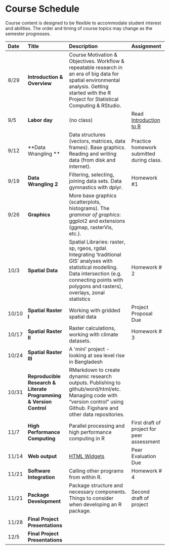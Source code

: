 # Course Schedule

Course content is designed to be flexible to accommodate student interest and abilities.  The order and timing of course topics may change as the semester progresses.  

| Date    |  Title   | Description |  Assignment |
|:--|:--|:----------------------------------------|:------------|
| 8/29    | **Introduction & Overview** | Course Motivation & Objectives. Workflow & repeatable research in an era of big data for spatial environmental analysis. Getting started with the R Project for Statistical Computing & RStudio.|   |
| 9/5 | **Labor day** | (no class)   | Read [Introduction to R](https://cran.r-project.org/doc/contrib/Torfs+Brauer-Short-R-Intro.pdf) |
| 9/12 | **Data Wrangling ** | Data structures (vectors, matrices, data frames). Base graphics. Reading and writing data (from disk and internet). |  Practice homework submitted during class. |
| 9/19 | **Data Wrangling 2** | Filtering, selecting, joining data sets. Data gymnastics with dplyr. |  Homework #1  |
| 9/26 | **Graphics** | More base graphics (scatterplots, histograms).  The _grammar of graphics_: ggplot2 and extensions (ggmap, rasterVis, etc.). |  |
| 10/3 | **Spatial Data** | Spatial Libraries: raster, sp, rgeos, rgdal. Integrating ‘traditional GIS’ analyses with statistical modelling.  Data intersection (e.g. connecting points with polygons and rasters), overlays, zonal statistics | Homework # 2 |
| 10/10 | **Spatial Raster I** | Working with gridded spatial data | Project Proposal Due |
| 10/17 | **Spatial Raster II** | Raster calculations, working with climate datasets.  | Homework # 3    |
| 10/24 | **Spatial Raster III** | A 'mini' project - looking at sea level rise in Bangladesh | |
| 10/31 | **Reproducible Research & Literate Programming & Version Control** | RMarkdown to create dynamic research outputs.  Publishing to github/word/html/etc. Managing code with “version control" using Github. Figshare and other data repositories. |  |
| 11/7 | **High Performance Computing** | Parallel processing and high performance computing in R  |  First draft of project for peer assessment   |
| 11/14 | **Web output** | [HTML Widgets](http://www.htmlwidgets.org) | Peer Evaluation Due |
| 11/21 | **Software Integration** | Calling other programs from within R. | Homework # 4 |
| 11/21 |  **Package Development** |  Package structure and necessary components.  Things to consider when developing an R package. | Second draft of project |
| 11/28 | **Final Project Presentations** | | |
| 12/5  | **Final Project Presentations** | | |
